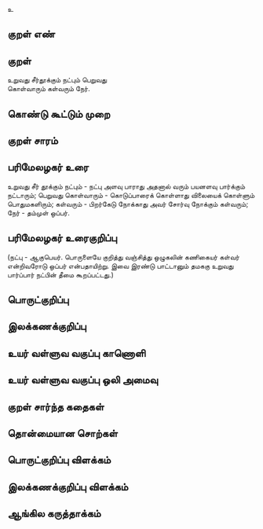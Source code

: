 உ

## குறள் எண் 


## குறள் 
உறுவது சீர்தூக்கும் நட்பும் பெறுவது  
கொள்வாரும் கள்வரும் நேர்.

## கொண்டு கூட்டும் முறை


## குறள் சாரம் 


## பரிமேலழகர் உரை
உறுவது சீர் தூக்கும் நட்பும் - நட்பு அளவு பாராது அதனால் வரும் பயனளவு பார்க்கும் நட்டாரும்; பெறுவது கொள்வாரும் - கொடுப்பாரைக் கொள்ளாது விலையைக் கொள்ளும் பொதுமகளிரும்; கள்வரும் - பிறர்கேடு நோக்காது அவர் சோர்வு நோக்கும் கள்வரும்; நேர் - தம்முள் ஒப்பர். 
## பரிமேலழகர் உரைகுறிப்பு   
(நட்பு - ஆகுபெயர். பொருளையே குறித்து வஞ்சித்து ஒழுகலின் கணிகையர் கள்வர் என்றிவரோடு ஒப்பர் என்பதாயிற்று. இவை இரண்டு பாட்டானும் தமககு உறுவது பார்ப்பார் நட்பின் தீமை கூறப்பட்டது.)


## பொருட்குறிப்பு 


## இலக்கணக்குறிப்பு  


## உயர் வள்ளுவ வகுப்பு காணொளி


## உயர் வள்ளுவ வகுப்பு ஒலி அமைவு 

 
## குறள் சார்ந்த கதைகள் 


## தொன்மையான சொற்கள்


## பொருட்குறிப்பு விளக்கம்


## இலக்கணக்குறிப்பு விளக்கம்


## ஆங்கில கருத்தாக்கம் 



